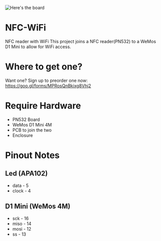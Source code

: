 ![Here's the board](https://i.imgur.com/lpjVlrc.jpg)
# NFC-WiFi
NFC reader with WiFi 
This project joins a NFC reader(PN532) to a WeMos D1 Mini to allow for WiFi access.

# Where to get one?
Want one? Sign up to preorder one now: https://goo.gl/forms/MPRosQnBkixg8Vhj2

# Require Hardware
* PN532 Board
* WeMos D1 Mini 4M
* PCB to join the two
* Enclosure

# Pinout Notes

## Led (APA102)
* data - 5
* clock - 4

## D1 Mini (WeMos 4M)
* sck - 16 
* miso - 14
* mosi - 12
* ss - 13
